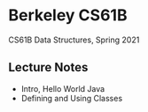 # Berkeley CS61B

CS61B Data Structures, Spring 2021

## Lecture Notes

* Intro, Hello World Java
* Defining and Using Classes

